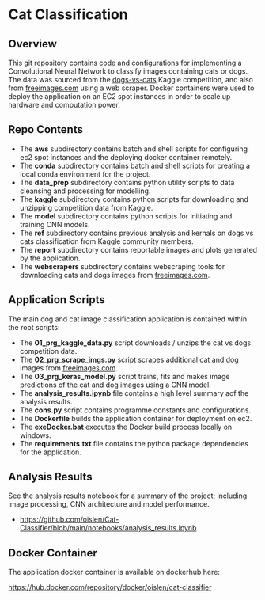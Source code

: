 # Cat Classification

## Overview

This git repository contains code and configurations for implementing a Convolutional Neural Network to classify images containing cats or dogs. The data was sourced from the [dogs-vs-cats](https://www.kaggle.com/competitions/dogs-vs-cats/overview) Kaggle competition, and also from [freeimages.com](https://www.freeimages.com/) using a web scraper. Docker containers were used to deploy the application on an EC2 spot instances in order to scale up hardware and computation power. 

## Repo Contents

* The __aws__ subdirectory contains batch and shell scripts for configuring ec2 spot instances and the deploying docker container remotely. 
* The __conda__ subdirectory contains batch and shell scripts for creating a local conda environment for the project. 
* The __data_prep__ subdirectory contains python utility scripts to data cleansing and processing for modelling.
* The __kaggle__ subdirectory contains python scripts for downloading and unzipping competition data from Kaggle.
* The __model__ subdirectory contains python scripts for initiating and training CNN models.
* The __ref__ subdirectory contains previous analysis and kernals on dogs vs cats classification from Kaggle community members.
* The __report__ subdirectory contains reportable images and plots generated by the application.
* The __webscrapers__ subdirectory contains webscraping tools for downloading cats and dogs images from [freeimages.com](https://www.freeimages.com/).

## Application Scripts

The main dog and cat image classification application is contained within the root scripts:

* The __01_prg_kaggle_data.py__ script downloads / unzips the cat vs dogs competition data.
* The __02_prg_scrape_imgs.py__ script scrapes additional cat and dog images from [freeimages.com](https://www.freeimages.com/).
* The __03_prg_keras_model.py__ script trains, fits and makes image predictions of the cat and dog images using a CNN model.
* The __analysis_results.ipynb__ file contains a high level summary aof the analysis results.
* The __cons.py__ script contains programme constants and configurations.
* The __Dockerfile__ builds the application container for deployment on ec2.
* The __exeDocker.bat__ executes the Docker build process locally on windows.
* The __requirements.txt__ file contains the python package dependencies for the application.

## Analysis Results

See the analysis results notebook for a summary of the project; including image processing, CNN architecture and model performance.
* https://github.com/oislen/Cat-Classifier/blob/main/notebooks/analysis_results.ipynb

## Docker Container

The application docker container is available on dockerhub here:

https://hub.docker.com/repository/docker/oislen/cat-classifier
